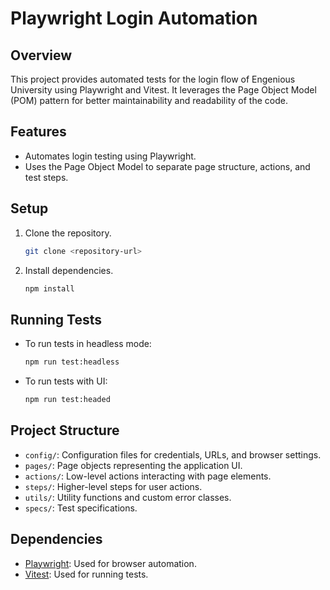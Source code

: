 # Playwright Login Automation

## Overview
This project provides automated tests for the login flow of Engenious University using Playwright and Vitest. It leverages the Page Object Model (POM) pattern for better maintainability and readability of the code.

## Features
- Automates login testing using Playwright.
- Uses the Page Object Model to separate page structure, actions, and test steps.

## Setup
1. Clone the repository.
   ```bash
   git clone <repository-url>
   ```
2. Install dependencies.
   ```bash
   npm install
   ```

## Running Tests
- To run tests in headless mode:
  ```bash
  npm run test:headless
  ```
- To run tests with UI:
  ```bash
  npm run test:headed
  ```

## Project Structure
- `config/`: Configuration files for credentials, URLs, and browser settings.
- `pages/`: Page objects representing the application UI.
- `actions/`: Low-level actions interacting with page elements.
- `steps/`: Higher-level steps for user actions.
- `utils/`: Utility functions and custom error classes.
- `specs/`: Test specifications.

## Dependencies
- [Playwright](https://playwright.dev/): Used for browser automation.
- [Vitest](https://vitest.dev/): Used for running tests.
